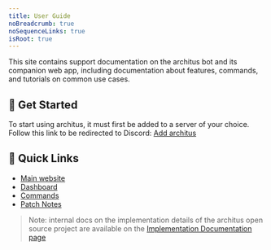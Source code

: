```yaml
---
title: User Guide
noBreadcrumb: true
noSequenceLinks: true
isRoot: true
---
```


This site contains support documentation on the architus bot and its companion web app, including documentation about features, commands, and tutorials on common use cases.

## 🚀 Get Started

To start using architus, it must first be added to a server of your choice. Follow this link to be redirected to Discord: [Add architus](https://api.archit.us/invite/0)

## 🔗 Quick Links

- [Main website](https://archit.us/)
- [Dashboard](https://archit.us/app)
- [Commands](/commands)
- [Patch Notes](/changelog/)

> Note: internal docs on the implementation details of the architus open source project are available on the [Implementation Documentation page](/internal)
